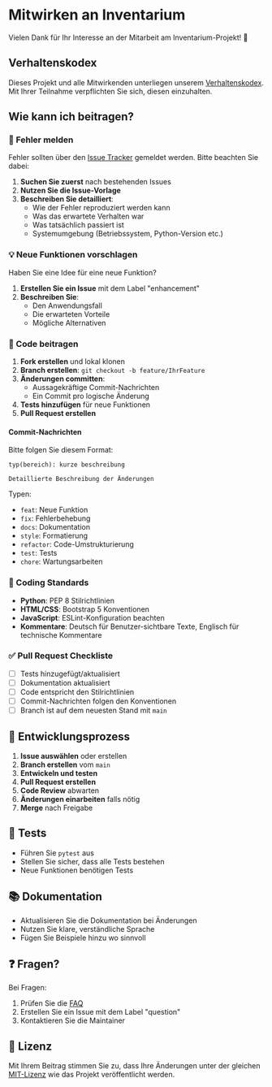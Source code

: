 # Mitwirken an Inventarium

Vielen Dank für Ihr Interesse an der Mitarbeit am Inventarium-Projekt! 🎉

## Verhaltenskodex

Dieses Projekt und alle Mitwirkenden unterliegen unserem [Verhaltenskodex](CODE_OF_CONDUCT.md). Mit Ihrer Teilnahme verpflichten Sie sich, diesen einzuhalten.

## Wie kann ich beitragen?

### 🐛 Fehler melden

Fehler sollten über den [Issue Tracker](../../issues) gemeldet werden. Bitte beachten Sie dabei:

1. **Suchen Sie zuerst** nach bestehenden Issues
2. **Nutzen Sie die Issue-Vorlage**
3. **Beschreiben Sie detailliert**:
   - Wie der Fehler reproduziert werden kann
   - Was das erwartete Verhalten war
   - Was tatsächlich passiert ist
   - Systemumgebung (Betriebssystem, Python-Version etc.)

### 💡 Neue Funktionen vorschlagen

Haben Sie eine Idee für eine neue Funktion?

1. **Erstellen Sie ein Issue** mit dem Label "enhancement"
2. **Beschreiben Sie**:
   - Den Anwendungsfall
   - Die erwarteten Vorteile
   - Mögliche Alternativen

### 🔧 Code beitragen

1. **Fork erstellen** und lokal klonen
2. **Branch erstellen**: `git checkout -b feature/IhrFeature`
3. **Änderungen committen**: 
   - Aussagekräftige Commit-Nachrichten
   - Ein Commit pro logische Änderung
4. **Tests hinzufügen** für neue Funktionen
5. **Pull Request erstellen**

#### Commit-Nachrichten

Bitte folgen Sie diesem Format:
```
typ(bereich): kurze beschreibung

Detaillierte Beschreibung der Änderungen
```

Typen:
- `feat`: Neue Funktion
- `fix`: Fehlerbehebung
- `docs`: Dokumentation
- `style`: Formatierung
- `refactor`: Code-Umstrukturierung
- `test`: Tests
- `chore`: Wartungsarbeiten

### 📝 Coding Standards

- **Python**: PEP 8 Stilrichtlinien
- **HTML/CSS**: Bootstrap 5 Konventionen
- **JavaScript**: ESLint-Konfiguration beachten
- **Kommentare**: Deutsch für Benutzer-sichtbare Texte, Englisch für technische Kommentare

### ✅ Pull Request Checkliste

- [ ] Tests hinzugefügt/aktualisiert
- [ ] Dokumentation aktualisiert
- [ ] Code entspricht den Stilrichtlinien
- [ ] Commit-Nachrichten folgen den Konventionen
- [ ] Branch ist auf dem neuesten Stand mit `main`

## 🔄 Entwicklungsprozess

1. **Issue auswählen** oder erstellen
2. **Branch erstellen** vom `main`
3. **Entwickeln und testen**
4. **Pull Request erstellen**
5. **Code Review** abwarten
6. **Änderungen einarbeiten** falls nötig
7. **Merge** nach Freigabe

## 🧪 Tests

- Führen Sie `pytest` aus
- Stellen Sie sicher, dass alle Tests bestehen
- Neue Funktionen benötigen Tests

## 📚 Dokumentation

- Aktualisieren Sie die Dokumentation bei Änderungen
- Nutzen Sie klare, verständliche Sprache
- Fügen Sie Beispiele hinzu wo sinnvoll

## ❓ Fragen?

Bei Fragen:
1. Prüfen Sie die [FAQ](../../wiki/FAQ)
2. Erstellen Sie ein Issue mit dem Label "question"
3. Kontaktieren Sie die Maintainer

## 📜 Lizenz

Mit Ihrem Beitrag stimmen Sie zu, dass Ihre Änderungen unter der gleichen [MIT-Lizenz](LICENSE) wie das Projekt veröffentlicht werden. 
